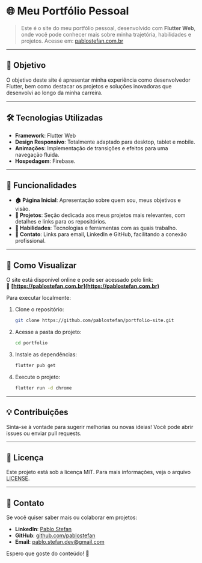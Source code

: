 # 🌐 Meu Portfólio Pessoal

> Este é o site do meu portfólio pessoal, desenvolvido com **Flutter Web**, onde você pode conhecer mais sobre minha
> trajetória, habilidades e projetos. Acesse em: [pablostefan.com.br](https://pablostefan.com.br)

---

## 🎯 Objetivo

O objetivo deste site é apresentar minha experiência como desenvolvedor Flutter, bem como destacar os projetos e
soluções inovadoras que desenvolvi ao longo da minha carreira.

---

## 🛠️ Tecnologias Utilizadas

- **Framework**: Flutter Web
- **Design Responsivo**: Totalmente adaptado para desktop, tablet e mobile.
- **Animações**: Implementação de transições e efeitos para uma navegação fluida.
- **Hospedagem**: Firebase.

---

## 🌟 Funcionalidades

- **🏠 Página Inicial**: Apresentação sobre quem sou, meus objetivos e visão.
- **📂 Projetos**: Seção dedicada aos meus projetos mais relevantes, com detalhes e links para os repositórios.
- **📜 Habilidades**: Tecnologias e ferramentas com as quais trabalho.
- **📧 Contato**: Links para email, LinkedIn e GitHub, facilitando a conexão profissional.

---

## 🚀 Como Visualizar

O site está disponível online e pode ser acessado pelo link:  
🔗 **[https://pablostefan.com.br](https://pablostefan.com.br)**

Para executar localmente:

1. Clone o repositório:
   ```bash
   git clone https://github.com/pablostefan/portfolio-site.git
   ```
2. Acesse a pasta do projeto:
   ```bash
   cd portfolio
   ```
3. Instale as dependências:
   ```bash
   flutter pub get
   ```
4. Execute o projeto:
   ```bash
   flutter run -d chrome
   ```

---

## 💡 Contribuições

Sinta-se à vontade para sugerir melhorias ou novas ideias! Você pode abrir issues ou enviar pull requests.

---

## 📄 Licença

Este projeto está sob a licença MIT. Para mais informações, veja o arquivo [LICENSE](LICENSE).

---

## 📧 Contato

Se você quiser saber mais ou colaborar em projetos:

- **LinkedIn**: [Pablo Stefan](https://www.linkedin.com/in/pablosgpereira)
- **GitHub**: [github.com/pablostefan](https://github.com/pablostefan)
- **Email**: pablo.stefan.dev@gmail.com

Espero que goste do conteúdo! 🚀
